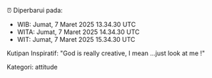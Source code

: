 ⏰ Diperbarui pada:
- WIB: Jumat, 7 Maret 2025 13.34.30 UTC
- WITA: Jumat, 7 Maret 2025 14.34.30 UTC
- WIT: Jumat, 7 Maret 2025 15.34.30 UTC

Kutipan Inspiratif:
"God is really creative, I mean ...just look at me !"


Kategori: attitude

